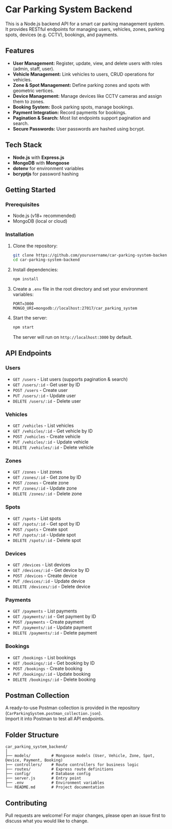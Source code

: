 # Car Parking System Backend

This is a Node.js backend API for a smart car parking management system. It provides RESTful endpoints for managing users, vehicles, zones, parking spots, devices (e.g. CCTV), bookings, and payments.

## Features

- **User Management:** Register, update, view, and delete users with roles (admin, staff, user).
- **Vehicle Management:** Link vehicles to users, CRUD operations for vehicles.
- **Zone & Spot Management:** Define parking zones and spots with geometric vertices.
- **Device Management:** Manage devices like CCTV cameras and assign them to zones.
- **Booking System:** Book parking spots, manage bookings.
- **Payment Integration:** Record payments for bookings.
- **Pagination & Search:** Most list endpoints support pagination and search.
- **Secure Passwords:** User passwords are hashed using bcrypt.

## Tech Stack

- **Node.js** with **Express.js**
- **MongoDB** with **Mongoose**
- **dotenv** for environment variables
- **bcryptjs** for password hashing

## Getting Started

### Prerequisites

- Node.js (v18+ recommended)
- MongoDB (local or cloud)

### Installation

1. Clone the repository:
   ```sh
   git clone https://github.com/yourusername/car-parking-system-backend.git
   cd car-parking-system-backend
   ```

2. Install dependencies:
   ```sh
   npm install
   ```

3. Create a `.env` file in the root directory and set your environment variables:
   ```
   PORT=3000
   MONGO_URI=mongodb://localhost:27017/car_parking_system
   ```

4. Start the server:
   ```sh
   npm start
   ```
   The server will run on `http://localhost:3000` by default.

## API Endpoints

### Users

- `GET /users` - List users (supports pagination & search)
- `GET /users/:id` - Get user by ID
- `POST /users` - Create user
- `PUT /users/:id` - Update user
- `DELETE /users/:id` - Delete user

### Vehicles

- `GET /vehicles` - List vehicles
- `GET /vehicles/:id` - Get vehicle by ID
- `POST /vehicles` - Create vehicle
- `PUT /vehicles/:id` - Update vehicle
- `DELETE /vehicles/:id` - Delete vehicle

### Zones

- `GET /zones` - List zones
- `GET /zones/:id` - Get zone by ID
- `POST /zones` - Create zone
- `PUT /zones/:id` - Update zone
- `DELETE /zones/:id` - Delete zone

### Spots

- `GET /spots` - List spots
- `GET /spots/:id` - Get spot by ID
- `POST /spots` - Create spot
- `PUT /spots/:id` - Update spot
- `DELETE /spots/:id` - Delete spot

### Devices

- `GET /devices` - List devices
- `GET /devices/:id` - Get device by ID
- `POST /devices` - Create device
- `PUT /devices/:id` - Update device
- `DELETE /devices/:id` - Delete device

### Payments

- `GET /payments` - List payments
- `GET /payments/:id` - Get payment by ID
- `POST /payments` - Create payment
- `PUT /payments/:id` - Update payment
- `DELETE /payments/:id` - Delete payment

### Bookings

- `GET /bookings` - List bookings
- `GET /bookings/:id` - Get booking by ID
- `POST /bookings` - Create booking
- `PUT /bookings/:id` - Update booking
- `DELETE /bookings/:id` - Delete booking

## Postman Collection

A ready-to-use Postman collection is provided in the repository (`CarParkingSystem.postman_collection.json`).  
Import it into Postman to test all API endpoints.

## Folder Structure

```
car_parking_system_backend/
│
├── models/         # Mongoose models (User, Vehicle, Zone, Spot, Device, Payment, Booking)
├── controllers/    # Route controllers for business logic
├── routes/         # Express route definitions
├── config/         # Database config
├── server.js       # Entry point
├── .env            # Environment variables
└── README.md       # Project documentation
```

## Contributing

Pull requests are welcome! For major changes, please open an issue first to discuss what you would like to change.